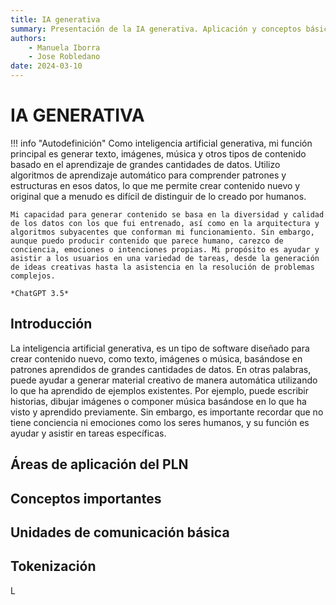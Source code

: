 ```yaml
--- 
title: IA generativa
summary: Presentación de la IA generativa. Aplicación y conceptos básicos.
authors:
    - Manuela Iborra
    - Jose Robledano
date: 2024-03-10
---
```

# **IA GENERATIVA**

!!! info "Autodefinición"
    Como inteligencia artificial generativa, mi función principal es generar texto, imágenes, música y otros tipos de contenido basado en el aprendizaje de grandes cantidades de datos. Utilizo algoritmos de aprendizaje automático para comprender patrones y estructuras en esos datos, lo que me permite crear contenido nuevo y original que a menudo es difícil de distinguir de lo creado por humanos.

    Mi capacidad para generar contenido se basa en la diversidad y calidad de los datos con los que fui entrenado, así como en la arquitectura y algoritmos subyacentes que conforman mi funcionamiento. Sin embargo, aunque puedo producir contenido que parece humano, carezco de conciencia, emociones o intenciones propias. Mi propósito es ayudar y asistir a los usuarios en una variedad de tareas, desde la generación de ideas creativas hasta la asistencia en la resolución de problemas complejos.

    *ChatGPT 3.5*

## **Introducción**

La inteligencia artificial generativa, es un tipo de software diseñado para crear contenido nuevo, como texto, imágenes o música, basándose en patrones aprendidos de grandes cantidades de datos. En otras palabras, puede ayudar a generar material creativo de manera automática utilizando lo que ha aprendido de ejemplos existentes. Por ejemplo, puede escribir historias, dibujar imágenes o componer música basándose en lo que ha visto y aprendido previamente. Sin embargo, es importante recordar que no tiene conciencia ni emociones como los seres humanos, y su función es ayudar y asistir en tareas específicas.



## **Áreas de aplicación del PLN**




## **Conceptos importantes**



## **Unidades de comunicación básica**


## **Tokenización**

L